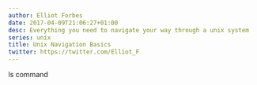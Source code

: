 ```yaml
---
author: Elliot Forbes
date: 2017-04-09T21:06:27+01:00
desc: Everything you need to navigate your way through a unix system
series: unix
title: Unix Navigation Basics
twitter: https://twitter.com/Elliot_F
---
```


ls command